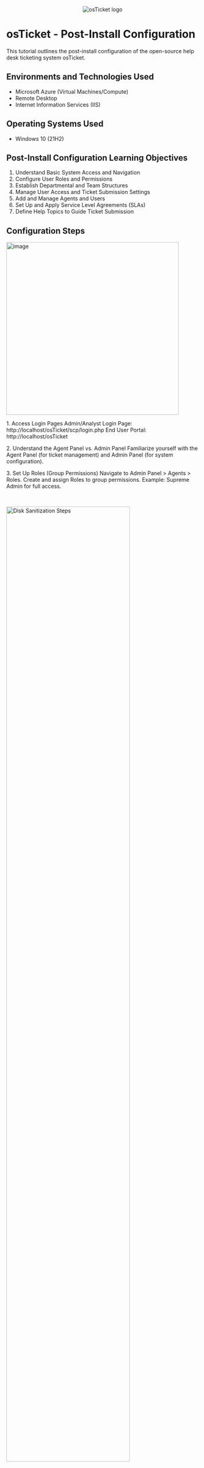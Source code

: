 <p align="center">
<img src="https://i.imgur.com/Clzj7Xs.png" alt="osTicket logo"/>
</p>

<h1>osTicket - Post-Install Configuration</h1>
This tutorial outlines the post-install configuration of the open-source help desk ticketing system osTicket.<br />


<h2>Environments and Technologies Used</h2>

- Microsoft Azure (Virtual Machines/Compute)
- Remote Desktop
- Internet Information Services (IIS)

<h2>Operating Systems Used </h2>

- Windows 10</b> (21H2)

<h2>Post-Install Configuration Learning Objectives</h2>

1. Understand Basic System Access and Navigation
2. Configure User Roles and Permissions
3. Establish Departmental and Team Structures
4. Manage User Access and Ticket Submission Settings
5. Add and Manage Agents and Users
6. Set Up and Apply Service Level Agreements (SLAs)
7. Define Help Topics to Guide Ticket Submission

<h2>Configuration Steps</h2>

<p>
<img width="451" alt="image" src="https://github.com/user-attachments/assets/60c142c5-f1b0-4547-bc96-b73f89984e3c">

</p>
<p>
1. Access Login Pages
Admin/Analyst Login Page: http://localhost/osTicket/scp/login.php
End User Portal: http://localhost/osTicket
</p>
<p>
2. Understand the Agent Panel vs. Admin Panel
Familiarize yourself with the Agent Panel (for ticket management) and Admin Panel (for system configuration).
</p>
<p>3. Set Up Roles (Group Permissions)
Navigate to Admin Panel > Agents > Roles.
Create and assign Roles to group permissions. Example: Supreme Admin for full access.</p>
<br />

<p>
<img src="https://i.imgur.com/DJmEXEB.png" height="80%" width="80%" alt="Disk Sanitization Steps"/>
</p>
<p>
4. Define Departments (Ticket Visibility)
Go to Admin Panel > Agents > Departments.
Create departments to organize ticket visibility based on job and level of access allowed, for example: helpdesk, system admin, accounting
</p>
<p>5. Configure Teams
Go to Admin Panel > Agents > Teams.
Create Teams to pull agents from various departments to work on specific issues. Example: Online Banking team.</p>
<p>6. Allow Ticket Creation Options for Users
Go to Admin Panel > Settings > User Settings.
Uncheck "Registration Required" if you want anyone to be able to create tickets without an account.
Check "Require registration" if only registered and logged-in users should be allowed to create tickets.</p>
<p>7. Add Agents (Workers)
Go to Admin Panel > Agents > Add New.
Add agents, specifying their departments:
,Jane - Department: SysAdmins
,John - Department: Support</p>

<p>8. Add Users (Customers)
Go to Agent Panel > Users > Add New.
Add customer profiles for users who will be submitting tickets: Karen, Ken</p>
<br />

<p>
<img src="https://i.imgur.com/DJmEXEB.png" height="80%" width="80%" alt="Disk Sanitization Steps"/>
</p>
<p>
Lorem ipsum dolor sit amet, consectetur adipiscing elit, sed do eiusmod tempor incididunt ut labore et dolore magna aliqua. Ut enim ad minim veniam, quis nostrud exercitation ullamco laboris nisi ut aliquip ex ea commodo consequat. Duis aute irure dolor in reprehenderit in voluptate velit esse cillum dolore eu fugiat nulla pariatur.
</p>
<br />
